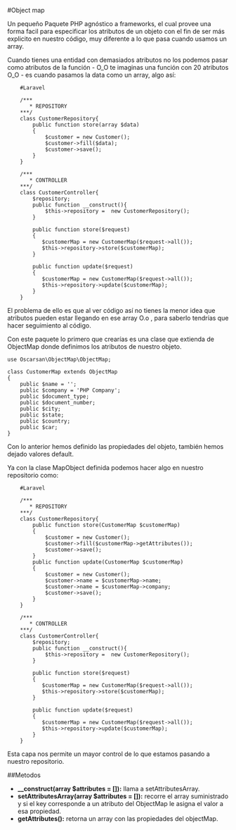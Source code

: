 #Object map

Un pequeño Paquete PHP agnóstico a frameworks, el cual provee una forma 
facil para especificar los atributos de un objeto con el fin de ser más explicito 
en nuestro código, muy diferente a lo que pasa cuando usamos un array.

Cuando tienes una entidad con demasiados atributos no los podemos 
pasar como atributos de la función - O_O te imaginas una función con 20 atributos O_O - 
es cuando pasamos la data como un array, algo así:

```
    #Laravel
    
    /***
       * REPOSITORY
    ***/
    class CustomerRepository{
        public function store(array $data)
        {
            $customer = new Customer();
            $customer->fill($data);
            $customer->save();
        }
    }
 
    /***
       * CONTROLLER
    ***/
    class CustomerController{
        $repository;
        public function __construct(){
            $this->repository =  new CustomerRepository();   
        }
        
        public function store($request)
        {
           $customerMap = new CustomerMap($request->all());
           $this->repository->store($customerMap);
        }
        
        public function update($request)
        {
           $customerMap = new CustomerMap($request->all());
           $this->repository->update($customerMap);
        }
    }
```
El problema de ello es que al ver código así no tienes la menor 
idea que atributos pueden estar llegando en ese array O.o , 
para saberlo tendrías que hacer seguimiento al código.

Con este paquete lo primero que crearías es una clase que extienda de 
ObjectMap donde definimos los atributos de nuestro objeto.

```
use Oscarsan\ObjectMap\ObjectMap;

class CustomerMap extends ObjectMap
{
    public $name = '';
    public $company = 'PHP Company';
    public $document_type;
    public $document_number;
    public $city;
    public $state;
    public $country;
    public $car;
}
```
Con lo anterior hemos definido las propiedades del objeto, también hemos 
dejado valores default.

Ya con la clase MapObject definida podemos hacer algo en nuestro repositorio como:

```
    #Laravel
    
    /***
       * REPOSITORY
    ***/
    class CustomerRepository{
        public function store(CustomerMap $customerMap)
        {
            $customer = new Customer();
            $customer->fill($customerMap->getAttributes());
            $customer->save();
        }
        public function update(CustomerMap $customerMap)
        {
            $customer = new Customer();
            $customer->name = $customerMap->name;
            $customer->name = $customerMap->company;
            $customer->save();
        }
    }
    
    /***
       * CONTROLLER
    ***/
    class CustomerController{
        $repository;
        public function __construct(){
            $this->repository =  new CustomerRepository();   
        }
        
        public function store($request)
        {
           $customerMap = new CustomerMap($request->all());
           $this->repository->store($customerMap);
        }
        
        public function update($request)
        {
           $customerMap = new CustomerMap($request->all());
           $this->repository->update($customerMap);
        }
    }
```
Esta capa nos permite un mayor control de lo que estamos pasando a 
nuestro repositorio.

##Metodos

* **__construct(array $attributes = []):** llama a setAttributesArray. 
* **setAttributesArray(array $attributes = []):** recorre el array suministrado y 
si el key corresponde a un atributo del ObjectMap le asigna el valor a esa propiedad.
* **getAttributes():** retorna un array con las propiedades del objectMap.